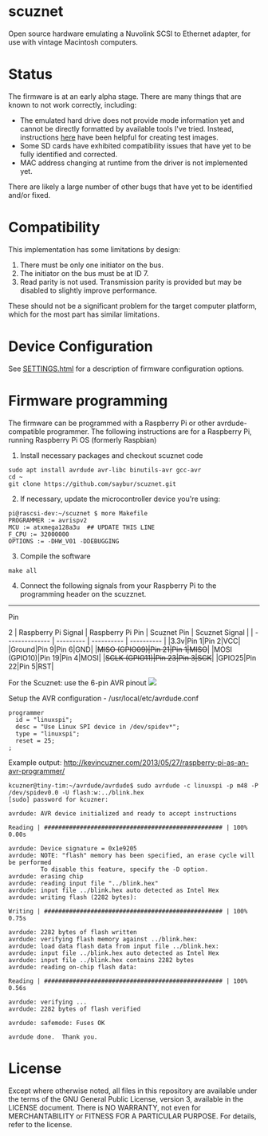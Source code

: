 scuznet
=======

Open source hardware emulating a Nuvolink SCSI to Ethernet adapter, for use
with vintage Macintosh computers.

# Status

The firmware is at an early alpha stage. There are many things that are known
to not work correctly, including:

* The emulated hard drive does not provide mode information yet and cannot be
  directly formatted by available tools I've tried. Instead, instructions
  [here](http://www.codesrc.com/mediawiki/index.php/HFSFromScratch) have been
  helpful for creating test images.
* Some SD cards have exhibited compatibility issues that have yet to be
  fully identified and corrected.
* MAC address changing at runtime from the driver is not implemented yet.

There are likely a large number of other bugs that have yet to be identified
and/or fixed.

# Compatibility

This implementation has some limitations by design:

1. There must be only one initiator on the bus.
2. The initiator on the bus must be at ID 7.
3. Read parity is not used. Transmission parity is provided but may be disabled
   to slightly improve performance.

These should not be a significant problem for the target computer platform,
which for the most part has similar limitations.

# Device Configuration

See [SETTINGS.html](SETTINGS.html) for a description of firmware configuration
options.

# Firmware programming
The firmware can be programmed with a Raspberry Pi or other avrdude-compatible programmer. The following instructions are for a Raspberry Pi, running Raspberry Pi OS (formerly Raspbian)

1. Install necessary packages and checkout scuznet code
```
sudo apt install avrdude avr-libc binutils-avr gcc-avr
cd ~
git clone https://github.com/saybur/scuznet.git
```
2. If necessary, update the microcontroller device you're using:
```
pi@rascsi-dev:~/scuznet $ more Makefile 
PROGRAMMER := avrispv2
MCU := atxmega128a3u  ## UPDATE THIS LINE
F_CPU := 32000000
OPTIONS := -DHW_V01 -DDEBUGGING
```
3. Compile the software
```
make all
```
4. Connect the following signals from your Raspberry Pi to the programming header on the scuzznet.
----
Pin 

2
| Raspberry Pi Signal | Raspberry Pi Pin | Scuznet Pin | Scuznet Signal |
| -------------- | --------- | ---------- | ---------- |
|3.3v|Pin 1|Pin 2|VCC|
|Ground|Pin 9|Pin 6|GND|
|~~MISO (GPIO09)|Pin 21|Pin 1|MISO~~|
|MOSI (GPIO10)|Pin 19|Pin 4|MOSI|
|~~SCLK (GPIO11)|Pin 23|Pin 3|SCK~~|
|GPIO25|Pin 22|Pin 5|RST|

For the Scuznet: use the 6-pin AVR pinout
<a href="https://telecnatron.com/reference/pinouts/avr-isp/avr-isp-pinout-345x.png"><img src="https://telecnatron.com/reference/pinouts/avr-isp/avr-isp-pinout-345x.png"/></a>

Setup the AVR configuration - /usr/local/etc/avrdude.conf
```
programmer
  id = "linuxspi";
  desc = "Use Linux SPI device in /dev/spidev*";
  type = "linuxspi";
  reset = 25;
;
```

Example output: http://kevincuzner.com/2013/05/27/raspberry-pi-as-an-avr-programmer/
```
kcuzner@tiny-tim:~/avrdude/avrdude$ sudo avrdude -c linuxspi -p m48 -P /dev/spidev0.0 -U flash:w:../blink.hex 
[sudo] password for kcuzner: 

avrdude: AVR device initialized and ready to accept instructions

Reading | ################################################## | 100% 0.00s

avrdude: Device signature = 0x1e9205
avrdude: NOTE: "flash" memory has been specified, an erase cycle will be performed
         To disable this feature, specify the -D option.
avrdude: erasing chip
avrdude: reading input file "../blink.hex"
avrdude: input file ../blink.hex auto detected as Intel Hex
avrdude: writing flash (2282 bytes):

Writing | ################################################## | 100% 0.75s

avrdude: 2282 bytes of flash written
avrdude: verifying flash memory against ../blink.hex:
avrdude: load data flash data from input file ../blink.hex:
avrdude: input file ../blink.hex auto detected as Intel Hex
avrdude: input file ../blink.hex contains 2282 bytes
avrdude: reading on-chip flash data:

Reading | ################################################## | 100% 0.56s

avrdude: verifying ...
avrdude: 2282 bytes of flash verified

avrdude: safemode: Fuses OK

avrdude done.  Thank you.
```

# License

Except where otherwise noted, all files in this repository are available under
the terms of the GNU General Public License, version 3, available in the
LICENSE document. There is NO WARRANTY, not even for MERCHANTABILITY or
FITNESS FOR A PARTICULAR PURPOSE. For details, refer to the license.
